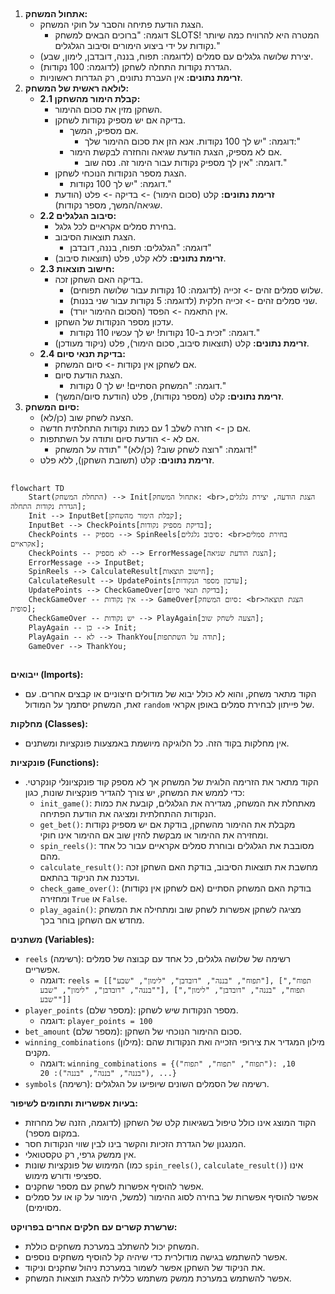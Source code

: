 ## <algorithm>

1. **אתחול המשחק:**
   - הצגת הודעת פתיחה והסבר על חוקי המשחק.
     - דוגמה: "ברוכים הבאים למשחק SLOTS! המטרה היא להרוויח כמה שיותר נקודות על ידי ביצוע הימורים וסיבוב הגלגלים."
   - יצירת שלושה גלגלים עם סמלים (לדוגמה: תפוח, בננה, דובדבן, לימון, שבע).
   - הגדרת נקודות התחלה לשחקן (לדוגמה: 100 נקודות).
   - **זרימת נתונים:** אין העברת נתונים, רק הגדרות ראשוניות.
2. **לולאה ראשית של המשחק:**
   - **2.1 קבלת הימור מהשחקן:**
     - השחקן מזין את סכום ההימור.
     - בדיקה אם יש מספיק נקודות לשחקן.
       - אם מספיק, המשך.
         - דוגמה: "יש לך 100 נקודות. אנא הזן את סכום ההימור שלך:"
       - אם לא מספיק, הצגת הודעת שגיאה והחזרה לבקשת הימור.
         - דוגמה: "אין לך מספיק נקודות עבור הימור זה. נסה שוב."
     - הצגת מספר הנקודות הנוכחי לשחקן.
       - דוגמה: "יש לך 100 נקודות."
     - **זרימת נתונים:** קלט (סכום הימור) -> בדיקה -> פלט (הודעת שגיאה/המשך, מספר נקודות).
   - **2.2 סיבוב הגלגלים:**
     - בחירת סמלים אקראיים לכל גלגל.
     - הצגת תוצאות הסיבוב.
       - דוגמה: "הגלגלים: תפוח, בננה, דובדבן"
     - **זרימת נתונים:** ללא קלט, פלט (תוצאות סיבוב).
   - **2.3 חישוב תוצאות:**
     - בדיקה האם השחקן זכה.
       - שלוש סמלים זהים -> זכייה (לדוגמה: 10 נקודות עבור שלושה תפוחים).
       - שני סמלים זהים -> זכייה חלקית (לדוגמה: 5 נקודות עבור שני בננות).
       - אין התאמה -> הפסד (הסכום ההימור יורד).
     - עדכון מספר הנקודות של השחקן.
       - דוגמה: "זכית ב-10 נקודות! יש לך עכשיו 110 נקודות."
     - **זרימת נתונים:** קלט (תוצאות סיבוב, סכום הימור), פלט (ניקוד מעודכן).
   - **2.4 בדיקת תנאי סיום:**
     - אם לשחקן אין נקודות -> סיום המשחק.
     - הצגת הודעת סיום.
       - דוגמה: "המשחק הסתיים! יש לך 0 נקודות."
     - **זרימת נתונים:** קלט (מספר נקודות), פלט (הודעת סיום/המשך).
3. **סיום המשחק:**
    - הצעה לשחק שוב (כן/לא).
    - אם כן -> חזרה לשלב 1 עם כמות נקודות התחלתית חדשה.
    - אם לא -> הודעת סיום ותודה על השתתפות.
       - דוגמה: "רוצה לשחק שוב? (כן/לא)" "תודה על המשחק!"
    - **זרימת נתונים:** קלט (תשובת השחקן), ללא פלט.

## <mermaid>

```mermaid
flowchart TD
    Start(התחלת המשחק) --> Init[אתחול המשחק: <br>הצגת הודעה, יצירת גלגלים, הגדרת נקודות התחלה];
    Init --> InputBet[קבלת הימור מהשחקן];
    InputBet --> CheckPoints[בדיקת מספיק נקודות];
    CheckPoints -- מספיק --> SpinReels[סיבוב גלגלים: <br>בחירת סמלים אקראיים];
    CheckPoints -- לא מספיק --> ErrorMessage[הצגת הודעת שגיאה];
    ErrorMessage --> InputBet;
    SpinReels --> CalculateResult[חישוב תוצאות];
    CalculateResult --> UpdatePoints[עדכון מספר הנקודות];
    UpdatePoints --> CheckGameOver[בדיקת תנאי סיום];
    CheckGameOver -- אין נקודות --> GameOver[סיום המשחק: <br>הצגת תוצאה סופית];
    CheckGameOver -- יש נקודות --> PlayAgain[הצעה לשחק שוב];
    PlayAgain -- כן --> Init;
    PlayAgain -- לא --> ThankYou[תודה על השתתפות];
    GameOver --> ThankYou;
```

## <explanation>

**ייבואים (Imports):**
- הקוד מתאר משחק, והוא לא כולל יבוא של מודולים חיצוניים או קבצים אחרים. עם זאת, המשחק יסתמך על המודול `random` של פייתון לבחירת סמלים באופן אקראי.

**מחלקות (Classes):**
- אין מחלקות בקוד הזה. כל הלוגיקה מיושמת באמצעות פונקציות ומשתנים.

**פונקציות (Functions):**
- הקוד מתאר את הזרימה הלוגית של המשחק אך לא מספק קוד פונקציונלי קונקרטי. כדי לממש את המשחק, יש צורך להגדיר פונקציות שונות, כגון:
    - `init_game()`: מאתחלת את המשחק, מגדירה את הגלגלים, קובעת את כמות הנקודות ההתחלתית ומציגה את הודעת הפתיחה.
    - `get_bet()`: מקבלת את ההימור מהשחקן, בודקת אם יש מספיק נקודות ומחזירה את ההימור או מבקשת להזין שוב אם ההימור אינו חוקי.
    - `spin_reels()`: מסובבת את הגלגלים ובוחרת סמלים אקראיים עבור כל אחד מהם.
    - `calculate_result()`: מחשבת את תוצאות הסיבוב, בודקת האם השחקן זכה ועדכנת את הניקוד בהתאם.
    - `check_game_over()`: בודקת האם המשחק הסתיים (אם לשחקן אין נקודות) ומחזירה `True` או `False`.
    - `play_again()`: מציגה לשחקן אפשרות לשחק שוב ומתחילה את המשחק מחדש אם השחקן בוחר בכך.

**משתנים (Variables):**
- `reels` (רשימה): רשימה של שלושה גלגלים, כל אחד עם קבוצה של סמלים אפשריים.
    - דוגמה: `reels = [["תפוח", "בננה", "דובדבן", "לימון", "שבע"], ["תפוח", "בננה", "דובדבן", "לימון", "שבע"], ["תפוח", "בננה", "דובדבן", "לימון", "שבע"]]`
- `player_points` (מספר שלם): מספר הנקודות שיש לשחקן.
    - דוגמה: `player_points = 100`
- `bet_amount` (מספר שלם): סכום ההימור הנוכחי של השחקן.
- `winning_combinations` (מילון): מילון המגדיר את צירופי הזכייה ואת הנקודות שהם מקנים.
    - דוגמה: `winning_combinations = {("תפוח", "תפוח", "תפוח"): 10, ("בננה", "בננה", "בננה"): 20, ...}`
- `symbols` (רשימה): רשימה של הסמלים השונים שיופיעו על הגלגלים.

**בעיות אפשריות ותחומים לשיפור:**
- הקוד המוצג אינו כולל טיפול בשגיאות קלט של השחקן (לדוגמה, הזנה של מחרוזת במקום מספר).
- המנגנון של הגדרת הזכיות והקשר בינו לבין שווי הנקודות חסר.
- אין ממשק גרפי, רק טקסטואלי.
- המימוש של פונקציות שונות (כמו `spin_reels()`, `calculate_result()`) אינו ספציפי ודורש מימוש.
- אפשר להוסיף אפשרות לשחק עם מספר שחקנים.
- אפשר להוסיף אפשרות של בחירה לסוג ההימור (למשל, הימור על קו או על סמלים מסוימים).

**שרשרת קשרים עם חלקים אחרים בפרויקט:**
- המשחק יכול להשתלב במערכת משחקים כוללת.
- אפשר להשתמש בגישה מודולרית כדי שיהיה קל להוסיף משחקים נוספים.
- את הניקוד של השחקן אפשר לשמור במערכת ניהול שחקנים וניקוד.
- אפשר להשתמש במערכת ממשק משתמש כללית להצגת תוצאות המשחק.